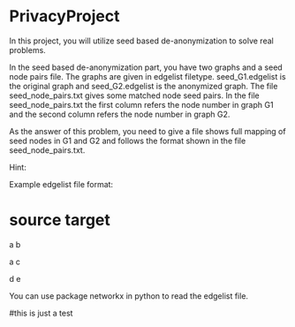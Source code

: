# PrivacyProject

In this project, you will utilize seed based de-anonymization to solve real problems.

In the seed based de-anonymization part, you have two graphs and a seed node pairs file. The graphs are given in edgelist filetype.
seed_G1.edgelist is the original graph and seed_G2.edgelist is the anonymized graph. The file seed_node_pairs.txt gives some matched node seed pairs.  In the file seed_node_pairs.txt the first column refers the node number in graph G1 and the second column refers the node number in graph G2.

As the answer of this problem, you need to give a file shows full mapping of seed nodes in G1 and G2 and follows the format shown in the file seed_node_pairs.txt.

 

Hint:

Example edgelist file format:
# source target

a b

a c

d e


You can use package networkx in python to read the edgelist file.

#this is just a test


